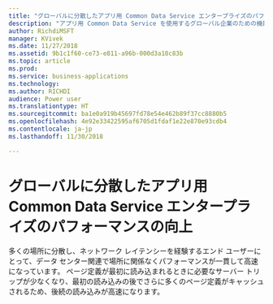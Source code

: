 ```yaml
---
title: "グローバルに分散したアプリ用 Common Data Service エンタープライズのパフォーマンスの向上"
description: "アプリ用 Common Data Service を使用するグローバル企業のための機能強化"
author: RichdiMSFT
manager: KVivek
ms.date: 11/27/2018
ms.assetid: 9b1c1f60-ce73-e811-a96b-000d3a18c83b
ms.topic: article
ms.prod: 
ms.service: business-applications
ms.technology: 
ms.author: RICHDI
audience: Power user
ms.translationtype: HT
ms.sourcegitcommit: ba1e0a919b45697fd78e54e462b89f37cc8880b5
ms.openlocfilehash: 4e92e33422595af6705d1fdaf1e22e870e93cdb4
ms.contentlocale: ja-jp
ms.lasthandoff: 11/30/2018

---
```

# <a name="increased-performance-for-globally-distributed-common-data-service-for-apps-enterprises"></a>グローバルに分散したアプリ用 Common Data Service エンタープライズのパフォーマンスの向上




多くの場所に分散し、ネットワーク レイテンシーを経験するエンド ユーザーにとって、データ センター関連で場所に関係なくパフォーマンスが一貫して高速になっています。 ページ定義が最初に読み込まれるときに必要なサーバー トリップが少なくなり、最初の読み込みの後でさらに多くのページ定義がキャッシュされるため、後続の読み込みが高速になります。
